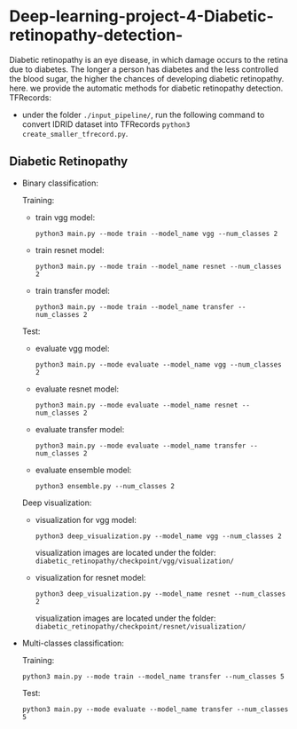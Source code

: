 # Deep-learning-project-4-Diabetic-retinopathy-detection-
Diabetic retinopathy is an eye disease, in which damage occurs to the retina due to diabetes. The longer a person has diabetes and the less controlled the blood sugar, the higher the chances of developing diabetic retinopathy. here. we provide the automatic methods for diabetic retinopathy detection.
TFRecords: 

- under the folder `./input_pipeline/`, run the following command to convert IDRID dataset into TFRecords
`python3 create_smaller_tfrecord.py`. 

## Diabetic Retinopathy

- Binary classification:
  
  Training:
  - train vgg model:
  
    `python3 main.py --mode train --model_name vgg --num_classes 2`
  
  - train resnet model:
    
    `python3 main.py --mode train --model_name resnet --num_classes 2`
  - train transfer model:
  
    `python3 main.py --mode train --model_name transfer --num_classes 2`
  
  Test:
  - evaluate vgg model:
  
    `python3 main.py --mode evaluate --model_name vgg --num_classes 2`
  
  - evaluate resnet model:
  
    `python3 main.py --mode evaluate --model_name resnet --num_classes 2`
  
  - evaluate transfer model:
  
    `python3 main.py --mode evaluate --model_name transfer --num_classes 2`
  
  - evaluate ensemble model:
  
    `python3 ensemble.py --num_classes 2`
  
  Deep visualization:
  - visualization for vgg model:
  
    `python3 deep_visualization.py --model_name vgg --num_classes 2`
  
    visualization images are located under the folder: `diabetic_retinopathy/checkpoint/vgg/visualization/`
  
  - visualization for resnet model:
  
    `python3 deep_visualization.py --model_name resnet --num_classes 2`
  
    visualization images are located under the folder: `diabetic_retinopathy/checkpoint/resnet/visualization/`


- Multi-classes classification:

  Training:
  
    `python3 main.py --mode train --model_name transfer --num_classes 5`

  Test:

    `python3 main.py --mode evaluate --model_name transfer --num_classes 5`

